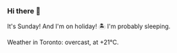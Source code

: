 ### Hi there :wave:

It's Sunday! And I'm on holiday! :desert_island: I'm probably sleeping.

Weather in Toronto: overcast, at +21°C.
